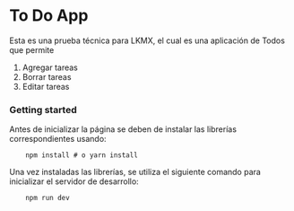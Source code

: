 # To Do App

Esta es una prueba técnica para LKMX, el cual es una aplicación de Todos que permite

1. Agregar tareas
2. Borrar tareas
3. Editar tareas

### Getting started

Antes de inicializar la página se deben de instalar las librerías correspondientes usando:

```shell
    npm install # o yarn install
```

Una vez instaladas las librerías, se utiliza el siguiente comando para inicializar el servidor de desarrollo:

```shell
    npm run dev
```
